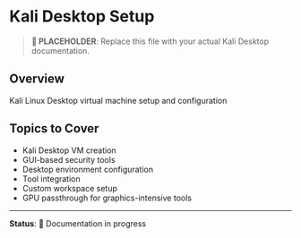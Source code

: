 # Kali Desktop Setup

> **📝 PLACEHOLDER**: Replace this file with your actual Kali Desktop documentation.

## Overview
Kali Linux Desktop virtual machine setup and configuration

## Topics to Cover
- Kali Desktop VM creation
- GUI-based security tools
- Desktop environment configuration
- Tool integration
- Custom workspace setup
- GPU passthrough for graphics-intensive tools

---

**Status**: 🚧 Documentation in progress

<!-- DELETE THIS COMMENT BLOCK WHEN ADDING REAL CONTENT:
   This is a placeholder file. When you're ready to add your actual content:
   1. Delete everything in this file
   2. Add your real Kali Desktop documentation
   3. Keep the same filename (README.md)
-->
